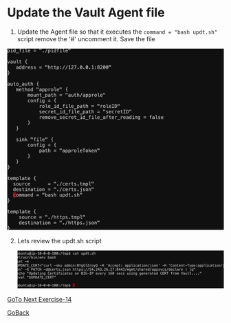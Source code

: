 # Update the Vault Agent file
1. Update the Agent file so that it executes the ```command = "bash updt.sh"``` script
remove the '#' uncomment it.
Save the file

![alt text](../../../../../../../../../../../../../images/command.png)

2. Lets review the updt.sh script

   ![alt text](../../../../../../../../../../../../../images/updt.png)

 
[GoTo Next Exercise-14](14-ex)

[GoBack](../README.md)
